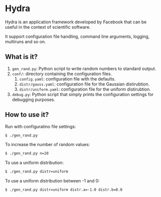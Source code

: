 # Hydra

Hydra is an application framework developed by Facebook that can be useful
in the context of scientific software.

It support configuration file handling, command line arguments, logging,
multiruns and so on.


## What is it?

1. `gen_rand.py`: Python script to write random numbers to standard
   output.
1. `conf/`: directory containing the configuration files.
   1. `config.yaml`: configuration file with the defaults.
   1. `distr/gauss.yaml`: configuration file for the Gaussian distirubtion.
   1. `distr/uniform.yaml`: configuration file for the uniform distirubtion.
1. `debug.py`: Python script that simply prints the configuration settings for
   debugging purposes.


## How to use it?
Run with configuratino file settings:
```bash
$ ./gen_rand.py
```
To increase the number of random values:
```bash
$ ./gen_rand.py n=10
```

To use a uniform distribution:
```bash
$ ./gen_rand.py distr=uniform
```

To use a uniform distribution between -1 and 0:
```bash
$ ./gen_rand.py distr=uniform distr.a=-1.0 distr.b=0.0
```
